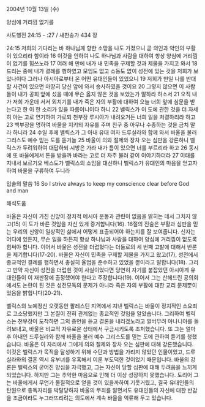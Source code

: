 2004년 10월 13일 (수)

양심에 거리낌 없기를



사도행전 24:15 - :27 / 새찬송가 434 장


24:15 저희의 기다리는 바 하나님께 향한 소망을 나도 가졌으니 곧 의인과 악인의 부활이 있으리라 함이라 16 이것을 인하여 나도 하나님과 사람을 대하여 항상 양심에 거리낌이 없기를 힘쓰노라 17 여러 해 만에 내가 내 민족을 구제할 것과 제물을 가지고 와서 18 드리는 중에 내가 결례를 행하였고 모임도 없고 소동도 없이 성전에 있는 것을 저희가 보았나이다 그러나 아시아로부터 온 어떤 유대인들이 있었으니 19 저희가 만일 나를 반대할 사건이 있으면 마땅히 당신 앞에 와서 송사하였을 것이요 20 그렇지 않으면 이 사람들이 내가 공회 앞에 섰을 때에 무슨 옳지 않은 것을 보았는가 말하라 하소서 21 오직 내가 저희 가운데 서서 외치기를 내가 죽은 자의 부활에 대하여 오늘 너희 앞에 심문을 받는다고 한 이 한 소리가 있을 따름이니이다 하니 22 벨릭스가 이 도에 관한 것을 더 자세히 아는 고로 연기하여 가로되 천부장 루시아가 내려오거든 너희 일을 처결하리라 하고 23 백부장을 명하여 바울을 지키되 자유를 주며 친구 중 아무나 수종하는 것을 금치 말라 하니라 24 수일 후에 벨릭스가 그 아내 유대 여자 드루실라와 함께 와서 바울을 불러 그리스도 예수 믿는 도를 듣거늘 25 바울이 의와 절제와 장차 오는 심판을 강론하니 벨릭스가 두려워하여 대답하되 시방은 가라 내가 틈이 있으면 너를 부르리라 하고 26 동시에 또 바울에게서 돈을 받을까 바라는 고로 더 자주 불러 같이 이야기하더라 27 이태를 지내서 보르기오 베스도가 벨릭스의 소임을 대신하니 벨릭스가 유대인의 마음을 얻고자 하여 바울을 구류하여 두니라 

입술의 말씀
16 So I strive always to keep my conscience clear before God and man

해석도움





바울은 자신이 가진 신앙이 정치적 메시아 운동과 관련이 없음을 밝히는 데서 그치지 않고(15) 이 도가 바른 것임을 자신 있게 증거합니다(16). 16절의 진술은 부활과 심판을 믿는 우리의 신앙이 일상적인 삶에서 어떻게 표출되어야 하는지를 잘 보여줍니다. 신자는 어디에 있든지, 무슨 일을 하든지 항상 하나님과 사람을 대하여 양심에 거리낌이 없도록 힘써야 합니다. 이어서 바울은 성전을 더럽혔다는 더둘로의 세 번째 고발에 대해서 반론을 제기합니다(17-20). 바울은 자신이 민족을 구제할 제물을 가지고 왔고(17), 성전에서 종교적인 결례를 행하면서 충실히 율법을 준수하고 있었을 뿐이라고 말합니다(18). 그리고 만약 자신이 성전을 더럽힌 것이 사실이었다면 당연히 자기를 붙잡았던 아시아계 유대인들이 이 재판장에 출정했어야 한다고 주장합니다(19). 이어서 그는 산헤드린 공의회에서도 논란이 된 것은 성전모독의 문제가 아니라 죽은 자의 부활에 대한 교리 문제뿐이었음을 밝힙니다(20-21). 

벨릭스의 노예정신 
오랫동안 팔레스틴 지역에서 지낸 벨릭스는 바울이 정치적인 소요죄로 고소당했지만 그 본질이 전혀 관계없는 종교적인 것임을 알았습니다. 그리하여 벨릭스는 천부장이 도착하면 그의 증언을 듣고 결론을 내리겠노라고 얼버무려 아나니아를 돌려보내고, 바울은 비교적 자유로운 상태에서 구금시키도록 조처했습니다. 또 그는 얼마 후 아내인 드루실라와 함께 바울을 불러 예수 그리스도를 믿는 도에 관하여 듣기를 청했습니다. 바울은 이 자리에서 그에게 의와 절제와 장차 오는 심판에 대해 강론했습니다. 이것은 벨릭스가 목적을 달성하기 위해 수단과 방법을 가리지 않았던 인물이었고, 드루실라와의 결혼 역시 유부녀를 유혹해서 이룬 부도덕한 것이었기 때문입니다. 바울의 강론은 벨릭스의 굳어진 양심을 자극했고, 그는 자신이 당할 심판에 대해 두려움을 느끼게 되었습니다. 하지만 그는 추악한 마음으로 인해 더 이상 성장하지 못했습니다. 도리어 그는 바울에게서 무언가 물질적으로 얻을 것이 있을까하여 기웃거렸고, 결국 유대인들의 탄원으로 총독자리를 박탈당하자 바울의 무죄를 알면서도 유대인들의 자신에 대한 반감을 조금이라도 누그러뜨리려는 의도에서 계속 바울을 억류해 두고 있습니다.